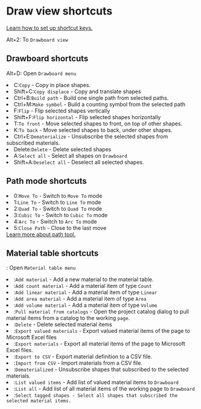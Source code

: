 # Draw view shortcuts


<a href="Settings.md" anchor="set-shortcut-keys"> Learn how to set up shortcut keys.</a>

<shortcut>Alt+2</shortcut>: To <code>Drawboard view</code>

## Drawboard shortcuts

<shortcut>Alt+D</shortcut>: Open <code>Drawboard menu</code>

<list>
<li><shortcut>C</shortcut>:<code>Copy</code> - Copy in place shapes.</li>
<li><shortcut>Shift+C</shortcut>:<code>Copy displace</code> - Copy and translate shapes</li>
<li><shortcut>Ctrl+B</shortcut>:<code>Build path</code> - Build one single path from selected paths.</li>
<li><shortcut>Ctrl+M</shortcut>:<code>Make symbol</code> - Build a counting symbol from the selected path</li>
<li><shortcut>F</shortcut>:<code>Flip</code> - Flip selected shapes vertically</li>
<li><shortcut>Shift+F</shortcut>:<code>Flip horizontal</code> - Flip selected shapes horizontally</li>
<li><shortcut>T</shortcut>:<code>To front</code> - Move selected shapes to front, on top of other shapes.</li>
<li><shortcut>K</shortcut>:<code>To back</code> - Move selected shapes to back, under other shapes.</li>
<li><shortcut>Ctrl+E</shortcut>:<code>Dematerialize</code> - Unsubscribe the selected shapes from subscribed materials.</li>
<li><shortcut>Delete</shortcut>:<code>Delete</code> - Delete selected shapes</li>
<li><shortcut>A</shortcut>:<code>Select all</code> - Select all shapes on <code>Drawboard</code></li>
<li><shortcut>Shift+A</shortcut>:<code>Deselect all</code> - Deselect all selected shapes.</li>
</list>

## Path mode shortcuts
<list>
<li><shortcut>0</shortcut>:<code>Move To</code> - Switch to <code>Move To</code> mode</li>
<li><shortcut>1</shortcut>:<code>Line To</code> - Switch to <code>Line To</code> mode</li>
<li><shortcut>2</shortcut>:<code>Quad To</code> - Switch to <code>Quad To</code> mode</li>
<li><shortcut>3</shortcut>:<code>Cubic To</code> - Switch to <code>Cubic To</code> mode</li>
<li><shortcut>4</shortcut>:<code>Arc To</code> - Switch to <code>Arc To</code> mode</li>
<li><shortcut>5</shortcut>:<code>Close Path</code> - Close to the last move</li>
</list>
<a href="Shape-tools.md" anchor="path-tool">Learn more about path tool.</a>

## Material table shortcuts

<shortcut></shortcut>: Open <code>Material table menu</code>

<list>
<li><shortcut></shortcut>:<code>Add material</code> - Add a new material to the material table.
    <list>
    <li><shortcut></shortcut>:<code>Add count material</code> - Add a material item of type <code>Count</code></li>
    <li><shortcut></shortcut>:<code>Add linear material</code> - Add a material item of type <code>Linear</code></li>
    <li><shortcut></shortcut>:<code>Add area material</code> - Add a material item of type <code>Area</code></li>
    <li><shortcut></shortcut>:<code>Add volume material</code> - Add a material item of type <code>Volume</code></li>
    </list>
</li>
<li><shortcut></shortcut>:<code>Pull material from catalogs</code> - Open the project catalog dialog to pull material items from a catalog to the working <code>page</code>.</li>
<li><shortcut></shortcut>:<code>Delete</code> - Delete selected material items</li>
<li><shortcut></shortcut>:<code>Export valued materials</code> - Export valued material items of the page to Microsoft Excel files</li>
<li><shortcut></shortcut>:<code>Export materials</code> - Export all material items of the page to Microsoft Excel files.</li>
<li><shortcut></shortcut>:<code>Export to CSV</code> - Export material definition to a CSV file.</li>
<li><shortcut></shortcut>:<code>Import from CSV</code> - Import materials from a CSV file.</li>
<li><shortcut></shortcut>:<code>Dematerialized</code> - Unsubscribe shapes that subscribed to the selected materials.</li>
<li><shortcut></shortcut>:<code>List valued items</code> - Add list of valued material items to <code>Drawboard</code></li>
<li><shortcut></shortcut>:<code>List all</code> - Add list of all material items of the working page to <code>Drawboard</code></li>
<li><shortcut></shortcut>:<code>Select tagged shapes - Select all shapes that subscribed the selected material items.</code></li>
</list>


